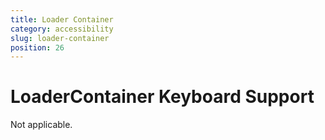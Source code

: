 ```yaml
---
title: Loader Container
category: accessibility
slug: loader-container
position: 26
---
```

# LoaderContainer Keyboard Support

Not applicable.

